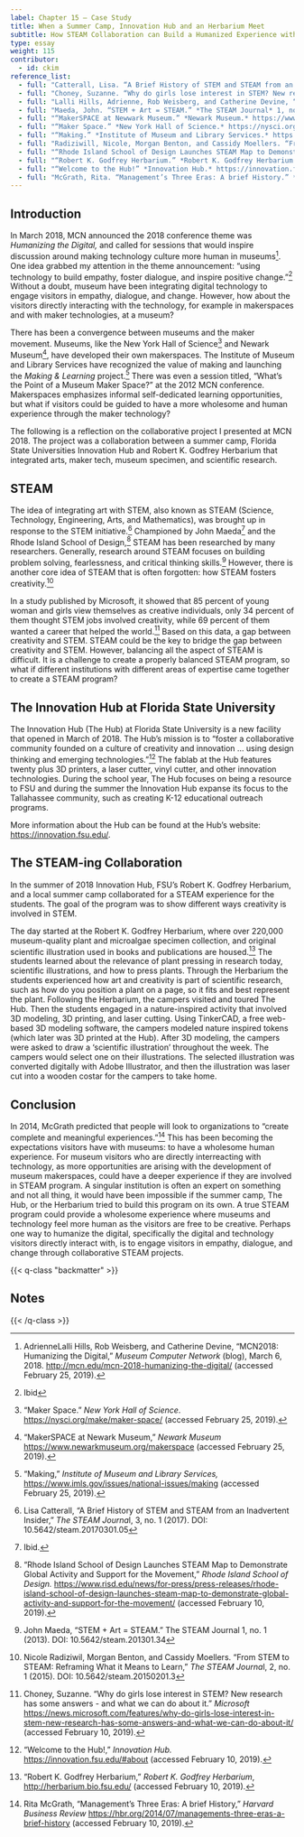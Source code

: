 ```yaml
---
label: Chapter 15 — Case Study
title: When a Summer Camp, Innovation Hub and an Herbarium Meet
subtitle: How STEAM Collaboration can Build a Humanized Experience with Technology
type: essay
weight: 115
contributor:
  - id: ckim
reference_list:
  - full: "Catterall, Lisa. “A Brief History of STEM and STEAM from an Inadvertent Insider.” *The STEAM Journal.* 3, no. 1 (2017). DOI: 10.5642/steam.20170301.05"
  - full: "Choney, Suzanne. “Why do girls lose interest in STEM? New research has some answers - and what we can do about it.” *Microsoft.* https://news.microsoft.com/features/why-do-girls-lose-interest-in-stem-new-research-has-some-answers-and-what-we-can-do-about-it/ (accessed February 10, 2019)."
  - full: "Lalli Hills, Adrienne, Rob Weisberg, and Catherine Devine, “MCN2018: Humanizing the Digital.” *Museum Computer Network* (blog), March 6, 2018. http://mcn.edu/mcn-2018-humanizing-the-digital/ (accessed February 10, 2019)."
  - full: "Maeda, John. “STEM + Art = STEAM.” *The STEAM Journal* 1, no. 1 (2013). DOI: 10.5642/steam.201301.34 "
  - full: "“MakerSPACE at Newwark Museum.” *Newark Museum.* https://www.newarkmuseum.org/makerspace (accessed February 10, 2019)."
  - full: "“Maker Space.” *New York Hall of Science.* https://nysci.org/make/maker-space/ (accessed February 10, 2019)."
  - full: "“Making.” *Institute of Museum and Library Services.* https://www.imls.gov/issues/national-issues/making (accessed February 10, 2019)."
  - full: "Radiziwill, Nicole, Morgan Benton, and Cassidy Moellers. “From STEM to STEAM: Reframing What it Means to Learn.” *The STEAM Journal* 2, no. 1 (2015). DOI: 10.5642/steam.20150201.3"
  - full: "“Rhode Island School of Design Launches STEAM Map to Demonstrate Global Activity and Support for the Movement.” *Rhode Island School of Design.* https://www.risd.edu/news/for-press/press-releases/rhode-island-school-of-design-launches-steam-map-to-demonstrate-global-activity-and-support-for-the-movement/ (accessed February 10, 2019)."
  - full: "“Robert K. Godfrey Herbarium.” *Robert K. Godfrey Herbarium.* http://herbarium.bio.fsu.edu (accessed February 10, 2019)."
  - full: "“Welcome to the Hub!” *Innovation Hub.* https://innovation.fsu.edu/#about (accessed February 10, 2019)."
  - full: "McGrath, Rita. “Management’s Three Eras: A brief History.” *Harvard Business Review*. https://hbr.org/2014/07/managements-three-eras-a-brief-history. (accessed February 10, 2019)."
---
```


## Introduction

In March 2018, MCN announced the 2018 conference theme was *Humanizing the Digital,* and called for sessions that would inspire discussion around making technology culture more human in museums[^1]. One idea grabbed my attention in the theme announcement: “using technology to build empathy, foster dialogue, and inspire positive change.”[^2] Without a doubt, museum have been integrating digital technology to engage visitors in empathy, dialogue, and change. However, how about the visitors directly interacting with the technology, for example in makerspaces and with maker technologies, at a museum?

There has been a convergence between museums and the maker movement. Museums, like the New York Hall of Science[^3] and Newark Museum[^4], have developed their own makerspaces. The Institute of Museum and Library Services have recognized the value of making and launching the *Making & Learning* project.[^5] There was even a session titled, “What’s the Point of a Museum Maker Space?” at the 2012 MCN conference. Makerspaces emphasizes informal self-dedicated learning opportunities, but what if visitors could be guided to have a more wholesome and human experience through the maker technology?

The following is a reflection on the collaborative project I presented at MCN 2018. The project was a collaboration between a summer camp, Florida State Universities Innovation Hub and Robert K. Godfrey Herbarium that integrated arts, maker tech, museum specimen, and scientific research.

## STEAM

The idea of integrating art with STEM, also known as STEAM (Science, Technology, Engineering, Arts, and Mathematics), was brought up in response to the STEM initiative.[^6] Championed by John Maeda[^7] and the Rhode Island School of Design,[^8] STEAM has been researched by many researchers. Generally, research around STEAM focuses on building problem solving, fearlessness, and critical thinking skills.[^9] However, there is another core idea of STEAM that is often forgotten: how STEAM fosters creativity.[^10]

In a study published by Microsoft, it showed that 85 percent of young woman and girls view themselves as creative individuals, only 34 percent of them thought STEM jobs involved creativity, while 69 percent of them wanted a career that helped the world.[^11] Based on this data, a gap between creativity and STEM. STEAM could be the key to bridge the gap between creativity and STEM. However, balancing all the aspect of STEAM is difficult. It is a challenge to create a properly balanced STEAM program, so what if different institutions with different areas of expertise came together to create a STEAM program?

## The Innovation Hub at Florida State University

The Innovation Hub (The Hub) at Florida State University is a new facility that opened in March of 2018. The Hub’s mission is to “foster a collaborative community founded on a culture of creativity and innovation … using design thinking and emerging technologies.”[^12] The fablab at the Hub features twenty plus 3D printers, a laser cutter, vinyl cutter, and other innovation technologies. During the school year, The Hub focuses on being a resource to FSU and during the summer the Innovation Hub expanse its focus to the Tallahassee community, such as creating K-12 educational outreach programs.

More information about the Hub can be found at the Hub’s website: https://innovation.fsu.edu/.

## The STEAM-ing Collaboration

In the summer of 2018 Innovation Hub, FSU’s Robert K. Godfrey Herbarium, and a local summer camp collaborated for a STEAM experience for the students. The goal of the program was to show different ways creativity is involved in STEM.

The day started at the Robert K. Godfrey Herbarium, where over 220,000 museum-quality plant and microalgae specimen collection, and original scientific illustration used in books and publications are housed.[^13] The students learned about the relevance of plant pressing in research today, scientific illustrations, and how to press plants. Through the Herbarium the students experienced how art and creativity is part of scientific research, such as how do you position a plant on a page, so it fits and best represent the plant. Following the Herbarium, the campers visited and toured The Hub. Then the students engaged in a nature-inspired activity that involved 3D modeling, 3D printing, and laser cutting. Using TinkerCAD, a free web-based 3D modeling software, the campers modeled nature inspired tokens (which later was 3D printed at the Hub). After 3D modeling, the campers were asked to draw a ‘scientific illustration’ throughout the week. The campers would select one on their illustrations. The selected illustration was converted digitally with Adobe Illustrator, and then the illustration was laser cut into a wooden costar for the campers to take home.

## Conclusion

In 2014, McGrath predicted that people will look to organizations to “create complete and meaningful experiences.”[^14] This has been becoming the expectations visitors have with museums: to have a wholesome human experience. For museum visitors who are directly interreacting with technology, as more opportunities are arising with the development of museum makerspaces, could have a deeper experience if they are involved in STEAM program. A singular institution is often an expert on something and not all thing, it would have been impossible if the summer camp, The Hub, or the Herbarium tried to build this program on its own. A true STEAM program could provide a wholesome experience where museums and technology feel more human as the visitors are free to be creative. Perhaps one way to humanize the digital, specifically the digital and technology visitors directly interact with, is to engage visitors in empathy, dialogue, and change through collaborative STEAM projects.

{{< q-class "backmatter" >}}
## Notes
{{< /q-class >}}

[^1]: AdrienneLalli Hills, Rob Weisberg, and Catherine Devine, “MCN2018: Humanizing the Digital,” *Museum Computer Network* (blog), March 6, 2018. http://mcn.edu/mcn-2018-humanizing-the-digital/ (accessed February 25, 2019).

[^2]: Ibid

[^3]: “Maker Space.” *New York Hall of Science*. https://nysci.org/make/maker-space/ (accessed February 25, 2019).

[^4]: “MakerSPACE at Newark Museum,” *Newark Museum* https://www.newarkmuseum.org/makerspace (accessed February 25, 2019).

[^5]: “Making,” *Institute of Museum and Library Services,* https://www.imls.gov/issues/national-issues/making (accessed February 25, 2019).

[^6]: Lisa Catterall, “A Brief History of STEM and STEAM from an Inadvertent Insider,” *The STEAM Journa*l, 3, no. 1 (2017). DOI: 10.5642/steam.20170301.05

[^7]: Ibid.

[^8]:  “Rhode Island School of Design Launches STEAM Map to Demonstrate Global Activity and Support for the Movement,” *Rhode Island School of Design.* https://www.risd.edu/news/for-press/press-releases/rhode-island-school-of-design-launches-steam-map-to-demonstrate-global-activity-and-support-for-the-movement/ (accessed February 10, 2019).

[^9]: John Maeda, “STEM + Art = STEAM.” The STEAM Journal 1, no. 1 (2013). DOI: 10.5642/steam.201301.34

[^10]: Nicole Radiziwil, Morgan Benton, and Cassidy Moellers. “From STEM to STEAM: Reframing What it Means to Learn,” *The STEAM Journa*l, 2, no. 1 (2015). DOI: 10.5642/steam.20150201.3

[^11]: Choney, Suzanne. “Why do girls lose interest in STEM? New research has some answers - and what we can do about it.” *Microsoft* https://news.microsoft.com/features/why-do-girls-lose-interest-in-stem-new-research-has-some-answers-and-what-we-can-do-about-it/ (accessed February 10, 2019).

[^12]: “Welcome to the Hub!,” *Innovation Hub.* https://innovation.fsu.edu/#about (accessed February 10, 2019).

[^13]:  “Robert K. Godfrey Herbarium,” *Robert K. Godfrey Herbarium*, http://herbarium.bio.fsu.edu/ (accessed February 10, 2019).

[^14]: Rita McGrath, “Management’s Three Eras: A brief History,” *Harvard Business Review* https://hbr.org/2014/07/managements-three-eras-a-brief-history (accessed February 10, 2019).
